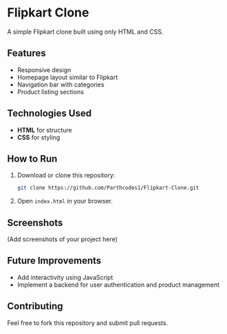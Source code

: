 # Flipkart Clone
A simple Flipkart clone built using only HTML and CSS.

## Features
- Responsive design
- Homepage layout similar to Flipkart
- Navigation bar with categories
- Product listing sections

## Technologies Used
- **HTML** for structure
- **CSS** for styling

## How to Run
1. Download or clone this repository:
   ```sh
   git clone https://github.com/Parthcodes1/Flipkart-Clone.git
   ```
2. Open `index.html` in your browser.

## Screenshots
(Add screenshots of your project here)

## Future Improvements
- Add interactivity using JavaScript
- Implement a backend for user authentication and product management

## Contributing
Feel free to fork this repository and submit pull requests.

